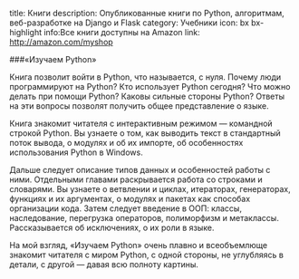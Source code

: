 title: Книги
description: Опубликованные книги по Python, алгоритмам, веб-разработке на Django и Flask
category: Учебники
icon: bx bx-highlight
info:Все книги доступны на Amazon
link: http://amazon.com/myshop

###«Изучаем Python»

Книга позволит войти в Python, что называется, с нуля. Почему люди программируют на Python? Кто использует Python сегодня? Что можно делать при помощи Python? Каковы сильные стороны Python? Ответы на эти вопросы позволят получить общее представление о языке.

Книга знакомит читателя с интерактивным режимом — командной строкой Python. Вы узнаете о том, как выводить текст в стандартный поток вывода, о модулях и об их импорте, об особенностях использования Python в Windows.

Дальше следует описание типов данных и особенностей работы с ними. Отдельными главами раскрывается работа со строками и словарями. Вы узнаете о ветвлении и циклах, итераторах, генераторах, функциях и их аргументах, о модулях и пакетах как способах организации кода. Затем следует введение в ООП: классы, наследование, перегрузка операторов, полиморфизм и метаклассы. Рассказывается об исключениях, о их роли в языке.

На мой взгляд, «Изучаем Python» очень плавно и всеобъемлюще знакомит читателя с миром Python, с одной стороны, не углубляясь в детали, с другой — давая всю полноту картины.